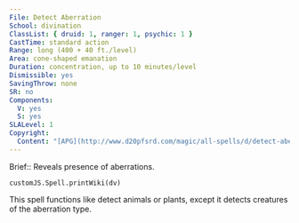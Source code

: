 ```yaml
---
File: Detect Aberration
School: divination
ClassList: { druid: 1, ranger: 1, psychic: 1 }
CastTime: standard action
Range: long (400 + 40 ft./level)
Area: cone-shaped emanation
Duration: concentration, up to 10 minutes/level
Dismissible: yes
SavingThrow: none
SR: no
Components:
  V: yes
  S: yes
SLALevel: 1
Copyright:
  Content: "[APG](http://www.d20pfsrd.com/magic/all-spells/d/detect-aberration)"
---
```

Brief:: Reveals presence of aberrations.

```dataviewjs
customJS.Spell.printWiki(dv)
```

This spell functions like detect animals or plants, except it detects creatures of the aberration type.
